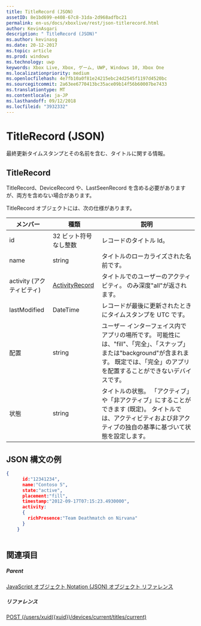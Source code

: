 ```yaml
---
title: TitleRecord (JSON)
assetID: 8e1bd699-e408-67c8-31da-2d968adfbc21
permalink: en-us/docs/xboxlive/rest/json-titlerecord.html
author: KevinAsgari
description: " TitleRecord (JSON)"
ms.author: kevinasg
ms.date: 20-12-2017
ms.topic: article
ms.prod: windows
ms.technology: uwp
keywords: Xbox Live, Xbox, ゲーム, UWP, Windows 10, Xbox One
ms.localizationpriority: medium
ms.openlocfilehash: 4e7fb10a0f81e24215ebc24d2545f1197d4520bc
ms.sourcegitcommit: 2a63ee6770413bc35ace09b14f56b60007be7433
ms.translationtype: MT
ms.contentlocale: ja-JP
ms.lasthandoff: 09/12/2018
ms.locfileid: "3932332"
---
```

# <a name="titlerecord-json"></a>TitleRecord (JSON)
最終更新タイムスタンプとその名前を含む、タイトルに関する情報。 
<a id="ID4EN"></a>

 
## <a name="titlerecord"></a>TitleRecord
 
TitleRecord、DeviceRecord や、LastSeenRecord を含める必要がありますが、両方を含めない場合があります。
 
TitleRecord オブジェクトには、次の仕様があります。
 
| メンバー| 種類| 説明| 
| --- | --- | --- | 
| id| 32 ビット符号なし整数| レコードのタイトル Id。| 
| name| string| タイトルのローカライズされた名前です。| 
| activity (アクティビティ)| [ActivityRecord](json-activityrecord.md)| タイトルでのユーザーのアクティビティ。 のみ深度"all"が返されます。| 
| lastModified| DateTime| レコードが最後に更新されたときにタイムスタンプを UTC です。| 
| 配置| string| ユーザー インターフェイス内でアプリの場所です。 可能性には、"fill"、「完全」、「スナップ」または"background"が含まれます。 既定では、「完全」のアプリを配置することができないデバイスです。| 
| 状態| string| タイトルの状態。 「アクティブ」や「非アクティブ」にすることができます (既定)。 タイトルでは、アクティビティおよび非アクティブの独自の基準に基づいて状態を設定します。| 
  
<a id="ID4E6C"></a>

 
## <a name="sample-json-syntax"></a>JSON 構文の例
 

```json
{
      id:"12341234",
      name:"Contoso 5",
      state:"active",
      placement:"fill",
      timestamp:"2012-09-17T07:15:23.4930000",
      activity:
      {
        richPresence:"Team Deathmatch on Nirvana"
      }
    }
    
```

  
<a id="ID4EID"></a>

 
## <a name="see-also"></a>関連項目
 
<a id="ID4EKD"></a>

 
##### <a name="parent"></a>Parent 

[JavaScript オブジェクト Notation (JSON) オブジェクト リファレンス](atoc-xboxlivews-reference-json.md)

  
<a id="ID4EUD"></a>

 
##### <a name="reference"></a>リファレンス 

[POST (/users/xuid({xuid})/devices/current/titles/current)](../uri/presence/uri-usersxuiddevicescurrenttitlescurrentpost.md)

   